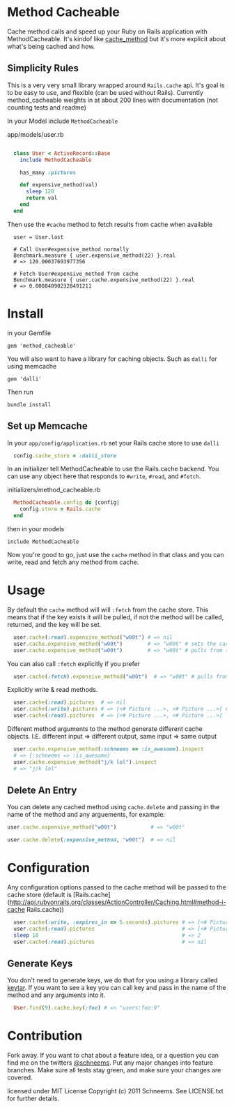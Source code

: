

Method Cacheable
============

Cache method calls and speed up your Ruby on Rails application with MethodCacheable. It's kindof like [ cache_method](https://github.com/seamusabshere/cache_method?utm_source=rubyweekly&utm_medium=email) but it's more explicit about what's being cached and how.


## Simplicity Rules

This is a very very small library wrapped around `Rails.cache` api. It's goal is to be easy to use, and flexible (can be used without Rails). Currently method_cacheable weights in at about 200 lines with documentation (not counting tests and readme)


In your Model include `MethodCacheable`

app/models/user.rb

```ruby

  class User < ActiveRecord::Base
    include MethodCacheable

    has_many :pictures

    def expensive_method(val)
      sleep 120
      return val
    end
  end

```

Then use the `#cache` method to fetch results from cache when available

```
  user = User.last

  # Call User#expensive_method normally
  Benchmark.measure { user.expensive_method(22) }.real
  # => 120.00037693977356

  # Fetch User#expensive_method from cache
  Benchmark.measure { user.cache.expensive_method(22) }.real
  # => 0.000840902328491211
```


Install
=======
in your Gemfile

    gem 'method_cacheable'


You will also want to have a library for caching objects. Such as `dalli` for using memcache

    gem 'dalli'

Then run

    bundle install


## Set up Memcache

In your `app/config/application.rb` set your Rails cache store to use `dalli`

```ruby
  config.cache_store = :dalli_store
```

In an initializer tell MethodCacheable to use the Rails.cache backend. You can use any object here that responds to `#write`, `#read`, and `#fetch`.

initializers/method_cacheable.rb

```ruby
  MethodCacheable.config do |config|
    config.store = Rails.cache
  end
```

then in your models

    include MethodCacheable

Now you're good to go, just use the `cache` method in that class and you can write, read and fetch any method from cache.


Usage
========

By default the `cache` method will will `:fetch` from the cache store. This means that if the key exists it will be pulled, if not the method will be called, returned, and the key will be set.

``` ruby
  user.cache(:read).expensive_method("w00t") # => nil
  user.cache.expensive_method("w00t")        # => "w00t" # sets the cache via :fetch
  user.cache.expensive_method("w00t")        # => "w00t" # pulls from the cache
```

You can also call `:fetch` explicitly if you prefer

``` ruby
  user.cache(:fetch).expensive_method("w00t")  # => "w00t" # pulls from the cache
```


Explicitly write & read methods.

``` ruby
  user.cache(:read).pictures  # => nil
  user.cache(:write).pictures # => [<# Picture ...>, <# Picture ...>] # refreshes the cache
  user.cache(:read).pictures  # => [<# Picture ...>, <# Picture ...>]
```


Different method arguments to the method generate different cache objects. I.E. different input => different output, same input => same output

``` ruby
  user.cache.expensive_method(:schneems => :is_awesome).inspect
  # => {:schneems => :is_awesome}
  user.cache.expensive_method("j/k lol").inspect
  # => "j/k lol"
```

## Delete An Entry

You can delete any cached method using `cache.delete` and passing in the name of the method and any arguements, for example:

```ruby
user.cache.expensive_method("w00t")           # => "w00t"

user.cache.delete(:expensive_method, "w00t")  # => nil
```


Configuration
=============

Any configuration options passed to the cache method will be passed to the cache store (default is [Rails.cache](http://api.rubyonrails.org/classes/ActionController/Caching.html#method-i-cache Rails.cache))

``` ruby
  user.cache(:write, :expires_in => 5.seconds).pictures # => [<# Picture ...>, #... ]
  user.cache(:read).pictures                            # => [<# Picture ...>, #... ]
  sleep 10                                              # => 2
  user.cache(:read).pictures                            # => nil
```

## Generate Keys

You don't need to generate keys, we do that for you using a library called [keytar](http://github.com/schneems/keytar). If you want to see a key you can call key and pass in the name of the method and any arguments into it.


```ruby
  User.find(9).cache.key(:foo) # => "users:foo:9"
```

Contribution
============

Fork away. If you want to chat about a feature idea, or a question you can find me on the twitters [@schneems](http://twitter.com/schneems).  Put any major changes into feature branches. Make sure all tests stay green, and make sure your changes are covered.


licensed under MIT License
Copyright (c) 2011 Schneems. See LICENSE.txt for
further details.

